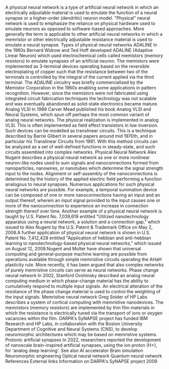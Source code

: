 A physical neural network is a type of artificial neural network in
which an electrically adjustable material is used to emulate the
function of a neural synapse or a higher-order (dendritic) neuron model.
\"Physical\" neural network is used to emphasize the reliance on
physical hardware used to emulate neurons as opposed to software-based
approaches. More generally the term is applicable to other artificial
neural networks in which a memristor or other electrically adjustable
resistance material is used to emulate a neural synapse. Types of
physical neural networks ADALINE In the 1960s Bernard Widrow and Ted
Hoff developed ADALINE (Adaptive Linear Neuron) which used
electrochemical cells called memistors (memory resistors) to emulate
synapses of an artificial neuron. The memistors were implemented as
3-terminal devices operating based on the reversible electroplating of
copper such that the resistance between two of the terminals is
controlled by the integral of the current applied via the third
terminal. The ADALINE circuitry was briefly commercialized by the
Memistor Corporation in the 1960s enabling some applications in pattern
recognition. However, since the memistors were not fabricated using
integrated circuit fabrication techniques the technology was not
scalable and was eventually abandoned as solid-state electronics became
mature. Analog VLSI In 1989 Carver Mead published his book Analog VLSI
and Neural Systems, which spun off perhaps the most common variant of
analog neural networks. The physical realization is implemented in
analog VLSI. This is often implemented as field effect transistors in
low inversion. Such devices can be modelled as translinear circuits.
This is a technique described by Barrie Gilbert in several papers around
mid 1970th, and in particular his Translinear Circuits from 1981. With
this method circuits can be analyzed as a set of well-defined functions
in steady-state, and such circuits assembled into complex networks.
Physical Neural Network Alex Nugent describes a physical neural network
as one or more nonlinear neuron-like nodes used to sum signals and
nanoconnections formed from nanoparticles, nanowires, or nanotubes which
determine the signal strength input to the nodes. Alignment or
self-assembly of the nanoconnections is determined by the history of the
applied electric field performing a function analogous to neural
synapses. Numerous applications for such physical neural networks are
possible. For example, a temporal summation device can be composed of
one or more nanoconnections having an input and an output thereof,
wherein an input signal provided to the input causes one or more of the
nanoconnection to experience an increase in connection strength thereof
over time. Another example of a physical neural network is taught by
U.S. Patent No. 7,039,619 entitled \"Utilized nanotechnology apparatus
using a neural network, a solution and a connection gap,\" which issued
to Alex Nugent by the U.S. Patent & Trademark Office on May 2, 2006.A
further application of physical neural network is shown in U.S. Patent
No. 7,412,428 entitled \"Application of hebbian and anti-hebbian
learning to nanotechnology-based physical neural networks,\" which
issued on August 12, 2008.Nugent and Molter have shown that universal
computing and general-purpose machine learning are possible from
operations available through simple memristive circuits operating the
AHaH plasticity rule. More recently, it has been argued that also
complex networks of purely memristive circuits can serve as neural
networks. Phase change neural network In 2002, Stanford Ovshinsky
described an analog neural computing medium in which phase-change
material has the ability to cumulatively respond to multiple input
signals. An electrical alteration of the resistance of the phase change
material is used to control the weighting of the input signals.
Memristive neural network Greg Snider of HP Labs describes a system of
cortical computing with memristive nanodevices. The memristors (memory
resistors) are implemented by thin film materials in which the
resistance is electrically tuned via the transport of ions or oxygen
vacancies within the film. DARPA\'s SyNAPSE project has funded IBM
Research and HP Labs, in collaboration with the Boston University
Department of Cognitive and Neural Systems (CNS), to develop
neuromorphic architectures which may be based on memristive systems.
Protonic artificial synapses In 2022, researchers reported the
development of nanoscale brain-inspired artificial synapses, using the
ion proton (H+), for \'analog deep learning\'. See also AI accelerator
Brain simulation Neuromorphic engineering Optical neural network Quantum
neural network References External links Information on DARPA\'s SyNAPSE
project 2009

